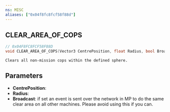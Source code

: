 ```yaml
---
ns: MISC
aliases: ["0x04f8fc8fcf58f88d"]
---
```

## CLEAR_AREA_OF_COPS

```c
// 0x04F8FC8FCF58F88D
void CLEAR_AREA_OF_COPS(Vector3 CentrePosition, float Radius, bool Broadcast);
```

```
Clears all non-mission cops within the defined sphere.
```

## Parameters
* **CentrePosition**: 
* **Radius**: 
* **Broadcast**: if set an event is sent over the network in MP to do the same clear area on all other machines. Please avoid using this if you can.
